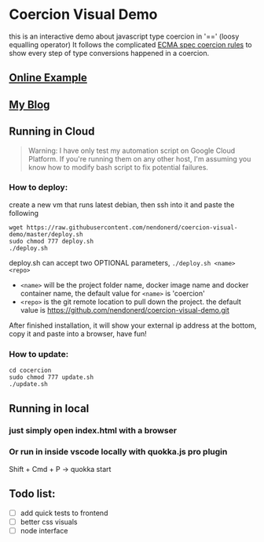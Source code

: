 # Coercion Visual Demo
this is an interactive demo about javascript type coercion in '==' (loosy equalling operator)
It follows the complicated [ECMA spec coercion rules](https://www.ecma-international.org/ecma-262/9.0/index.html#sec-abstract-equality-comparison) to show every step of type conversions happened in a coercion.

## [Online Example](34.92.228.238)
## [My Blog](https://nendo.ml)


## Running in Cloud
> Warning: I have only test my automation script on Google Cloud Platform. If you're running them on any other host, I'm assuming you know how to modify bash script to fix potential failures.

### How to deploy:

create a new vm that runs latest debian, then ssh into it and paste the following
```
wget https://raw.githubusercontent.com/nendonerd/coercion-visual-demo/master/deploy.sh
sudo chmod 777 deploy.sh
./deploy.sh
```
deploy.sh can accept two OPTIONAL parameters, `./deploy.sh <name> <repo>`
- `<name>` will be the project folder name, docker image name and docker container name, the default value for `<name>` is 'coercion'
- `<repo>` is the git remote location to pull down the project. the default value is https://github.com/nendonerd/coercion-visual-demo.git

After finished installation, it will show your external ip address at the bottom, copy it and paste into a browser, have fun!

### How to update:
```
cd cocercion
sudo chmod 777 update.sh
./update.sh
```

## Running in local
<!-- ## You can run the coercion.js without the bloated html
```
node coercion.js
``` -->
### just simply open index.html with a browser

### Or run in inside vscode locally with quokka.js pro plugin
Shift + Cmd + P -> quokka start


## Todo list:
- [ ] add quick tests to frontend
- [ ] better css visuals
- [ ] node interface